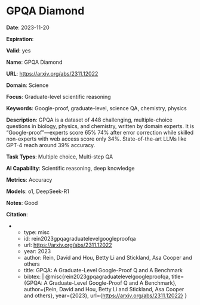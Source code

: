 # GPQA Diamond

**Date**: 2023-11-20

**Expiration**: 

**Valid**: yes

**Name**: GPQA Diamond

**URL**: https://arxiv.org/abs/2311.12022

**Domain**: Science

**Focus**: Graduate-level scientific reasoning

**Keywords**: Google-proof, graduate-level, science QA, chemistry, physics

**Description**: GPQA is a dataset of 448 challenging, multiple-choice questions in biology, physics, and chemistry, written by domain experts. It is “Google-proof”—experts score 65%   74% after error correction  while skilled non-experts with web access score only 34%.  State-of-the-art LLMs like GPT-4 reach around 39% accuracy. 

**Task Types**: Multiple choice, Multi-step QA

**AI Capability**: Scientific reasoning, deep knowledge

**Metrics**: Accuracy

**Models**: o1, DeepSeek-R1

**Notes**: Good

**Citation**:

-
  - type: misc
  - id: rein2023gpqagraduatelevelgoogleproofqa
  - url: https://arxiv.org/abs/2311.12022
  - year: 2023
  - author: Rein, David and Hou, Betty Li and Stickland, Asa Cooper and others
  - title: GPQA: A Graduate-Level Google-Proof Q and A Benchmark
  - bibtex: |
      @misc{rein2023gpqagraduatelevelgoogleproofqa,
        title={GPQA: A Graduate-Level Google-Proof Q and A Benchmark},
        author={Rein, David and Hou, Betty Li and Stickland, Asa Cooper and others},
        year={2023},
        url={https://arxiv.org/abs/2311.12022}
      }

